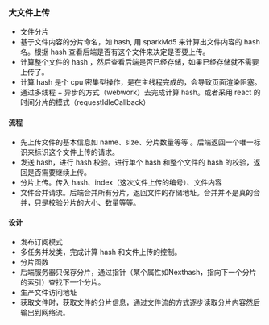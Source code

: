 ### 大文件上传
- 文件分片
- 基于文件内容的分片命名，如 hash, 用 sparkMd5 来计算出文件内容的 hash 名。根据 hash 查看后端是否有这个文件来决定是否要上传。
- 计算整个文件的 hash ，然后查看后端是否已经存储，如果已经存储就不需要上传了。
- 计算 hash 是个 cpu 密集型操作，是在主线程完成的，会导致页面渲染阻塞。
- 通过多线程 + 异步的方式（webwork）去完成计算 hash。或者采用 react 的时间分片的模式（requestIdleCallback）
#### 流程
- 先上传文件的基本信息如 name、size、分片数量等等 。后端返回一个唯一标识来标识这个文件上传的请求。
- 发送 hash，进行 hash 校验。进行单个 hash 和整个文件的 hash 的校验，返回是否需要继续上传。
- 分片上传。传入 hash、index（这次文件上传的编号）、文件内容
- 文件合并请求。后端合并所有分片，返回文件的存储地址。合并并不是真的合并，只是校验分片的大小、数量等等。
#### 设计
- 发布订阅模式
- 多任务并发类，完成计算 hash 和文件上传的控制。
- 分片函数
- 后端服务器只保存分片，通过指针（某个属性如Nexthash，指向下一个分片的索引）查找下一个分片。
- 生产文件访问地址
- 获取文件时，获取文件的分片信息，通过文件流的方式逐步读取分片内容然后输出到网络流。
